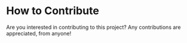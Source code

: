 # How to Contribute

Are you interested in contributing to this project? Any contributions are appreciated, from anyone!

